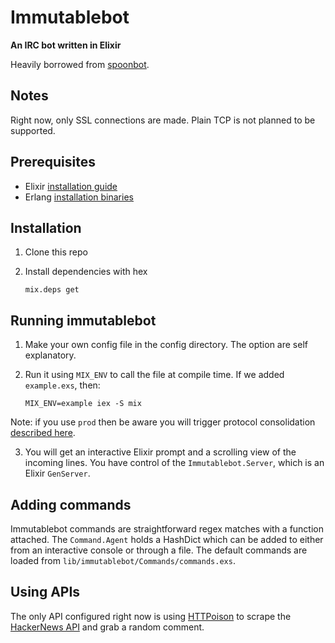 # Immutablebot

**An IRC bot written in Elixir**

Heavily borrowed from [spoonbot](https://github.com/nicholasf/spoonbot).

## Notes

Right now, only SSL connections are made. Plain TCP is not planned to be supported.

## Prerequisites

* Elixir [installation guide](http://elixir-lang.org/install.html)
* Erlang [installation binaries](https://www.erlang-solutions.com/resources/download.html)

## Installation

  1. Clone this repo

  2. Install dependencies with hex

      ```
      mix.deps get
      ```

## Running immutablebot

  1. Make your own config file in the config directory. The option are self explanatory.

  2. Run it using `MIX_ENV` to call the file at compile time. If we added `example.exs`, then:

      ```
      MIX_ENV=example iex -S mix
      ```
  Note: if you use `prod` then be aware you will trigger protocol consolidation [described here](http://blog.plataformatec.com.br/2015/04/build-embedded-and-start-permanent-in-elixir-1-0-4/).

  3. You will get an interactive Elixir prompt and a scrolling view of the incoming lines. You have
  control of the `Immutablebot.Server`, which is an Elixir `GenServer`.

## Adding commands

Immutablebot commands are straightforward regex matches with a function attached. The `Command.Agent` holds a HashDict which can be added to either from an interactive console or through a file. The default commands are loaded from `lib/immutablebot/Commands/commands.exs`.

## Using APIs

The only API configured right now is using [HTTPoison](https://github.com/edgurgel/httpoison) to scrape the [HackerNews API](https://github.com/HackerNews/API) and grab a random comment.
